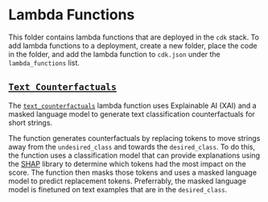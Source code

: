 # Lambda Functions

This folder contains lambda functions that are deployed in the `cdk`
stack. To add lambda functions to a deployment, create a new folder,
place the code in the folder, and add the lambda function to `cdk.json`
under the `lambda_functions` list.

## [`Text Counterfactuals`](text_counterfactuals/text_counterfactuals.py)
The [`text_counterfactuals`](text_counterfactuals/text_counterfactuals.py)
lambda function uses Explainable AI (XAI) and a masked language model
to generate text classification counterfactuals for short strings. 

The function generates counterfactuals by replacing tokens to move strings
away from the `undesired_class` and towards the `desired_class`. To
do this, the function uses a classification model that can provide explanations
using the [SHAP](https://shap.readthedocs.io/en/latest/index.html)
library to determine which tokens had the most impact on the score. The
function then masks those tokens and uses a masked language model to
predict replacement tokens. Preferrably, the masked language model is
finetuned on text examples that are in the `desired_class`.